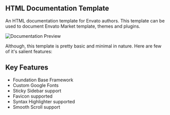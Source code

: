 ## HTML Documentation Template

An HTML documentation template for Envato authors. This template can be used to document Envato Market template, themes and plugins.

![Documentation Preview](http://buta-pizza.herokuapp.com/documentation/)

Although, this template is pretty basic and minimal in nature. Here are few of it's salient features:

## Key Features

- Foundation Base Framework
- Custom Google Fonts
- Sticky Sidebar support
- Favicon supported
- Syntax Highlighter supported
- Smooth Scroll support

